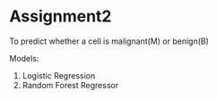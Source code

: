 # Assignment2

To predict whether a cell is malignant(M) or benign(B)

Models:

1. Logistic Regression
2. Random Forest Regressor

